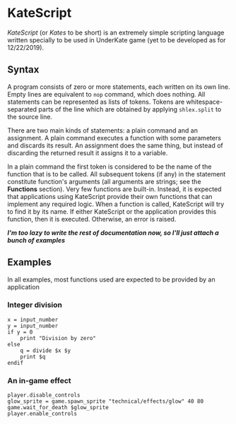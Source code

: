 # KateScript
*KateScript* (or *Kates* to be short) is an extremely simple
scripting language written specially to be used in UnderKate game
(yet to be developed as for 12/22/2019).

## Syntax

A program consists of zero or more statements, each written on its own line.
Empty lines are equivalent to `nop` command, which does nothing.
All statements can be represented as lists of tokens. Tokens are whitespace-separated
parts of the line which are obtained by applying `shlex.split` to the source line.

There are two main kinds of statements: a plain command and an assignment.
A plain command executes a function with some parameters and discards its
result. An assignment does the same thing, but instead of discarding the returned
result it assigns it to a variable.

In a plain command the first token is considered to be the name of the function
that is to be called. All subsequent tokens (if any) in the statement constitute function's arguments
(all arguments are strings; see the **Functions** section). Very few functions are built-in. Instead,
it is expected that applications using KateScript provide their own functions
that can implement any required logic. When a function is called, KateScript will
try to find it by its name. If either KateScript or the application provides this function,
then it is executed. Otherwise, an error is raised. 

***I'm too lazy to write the rest of documentation now,
so I'll just attach a bunch of examples***

## Examples

In all examples, most functions used are expected to be provided by an application

### Integer division
```
x = input_number
y = input_number
if y = 0
    print "Division by zero"
else
    q = divide $x $y
    print $q
endif
```

### An in-game effect
```
player.disable_controls
glow_sprite = game.spawn_sprite "technical/effects/glow" 40 80
game.wait_for_death $glow_sprite
player.enable_controls
```
